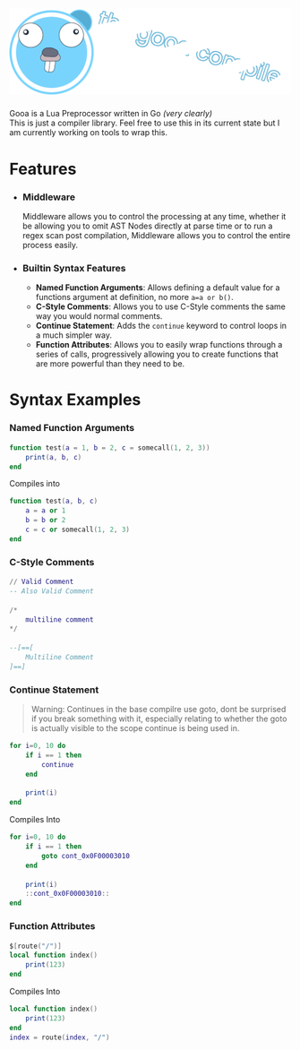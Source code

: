 
# ![Gooa](assets/gooacompiler.png)

Gooa is a Lua Preprocessor written in Go *(very clearly)*   
This is just a compiler library. Feel free to use this in its current state but I am currently working on tools to wrap this.

# Features
- ### Middleware
    Middleware allows you to control the processing at any time, whether it be allowing you to omit AST Nodes directly at parse time or to run a regex scan post compilation, Middleware allows you to control the entire process easily.
- ### Builtin Syntax Features
    - **Named Function Arguments**: Allows defining a default value for a functions argument at definition, no more `a=a or b()`.
    - **C-Style Comments**: Allows you to use C-Style comments the same way you would normal comments.
    - **Continue Statement**: Adds the `continue` keyword to control loops in a much simpler way.
    - **Function Attributes**: Allows you to easily wrap functions through a series of calls, progressively allowing you to create functions that are more powerful than they need to be.


# Syntax Examples
### Named Function Arguments
```lua
function test(a = 1, b = 2, c = somecall(1, 2, 3))
    print(a, b, c)
end
```
Compiles into
```lua
function test(a, b, c)
    a = a or 1
    b = b or 2
    c = c or somecall(1, 2, 3)
end
```

### C-Style Comments
```lua
// Valid Comment
-- Also Valid Comment

/*
    multiline comment
*/

--[==[
    Multiline Comment
]==]
```

### Continue Statement
> Warning: Continues in the base compilre use goto, dont be surprised if you break something with it, especially relating to whether the goto is actually visible to the scope continue is being used in.

```lua
for i=0, 10 do
    if i == 1 then
        continue
    end

    print(i)
end
```
Compiles Into
```lua
for i=0, 10 do
    if i == 1 then
        goto cont_0x0F00003010
    end

    print(i)
    ::cont_0x0F00003010::
end
```

### Function Attributes
```lua
$[route("/")]
local function index()
    print(123)
end
```
Compiles Into
```lua
local function index()
    print(123)
end
index = route(index, "/")
```
